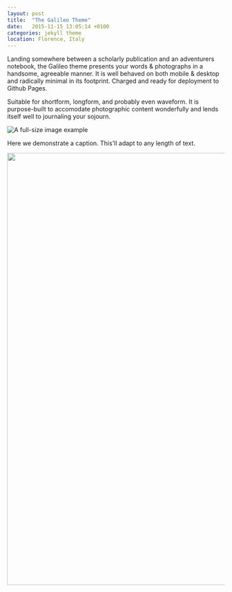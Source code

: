 ```yaml
---
layout: post
title:  "The Galileo Theme"
date:   2015-11-15 13:05:14 +0100
categories: jekyll theme
location: Florence, Italy
---
```


Landing somewhere between a scholarly publication and an adventurers notebook, the Galileo theme presents your words & photographs in a handsome, agreeable manner. It is well behaved on both mobile & desktop and radically minimal in its footprint. Charged and ready for deployment to Github Pages.

Suitable for shortform, longform, and probably even waveform. It is purpose-built to accomodate photographic content wonderfully and lends itself well to journaling your sojourn.

<div class="post-image">
    <img src="http://pixady.com/image/ixv/" alt="A full-size image example" alt = "" />
    <p class="post-image-caption">Here we demonstrate a caption. This'll adapt to any length of text.</p>


<div class="post-image">
<img src="http://img.pixady.com/2017/02/441939_alicesquared_460x460.jpg" alt="" align = "middle" height="1000" width="1000"/>
</div>

<!--
<div class="post-image post-image--split">
    <img src="http://placehold.it/365x270/8e8387/ffffff" alt="The first in an example of split-imagery" />
    <img src="http://placehold.it/365x270/8e8387/ffffff" alt="The second in an example of split-imagery" />
</div>
-->



